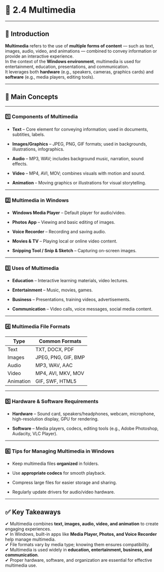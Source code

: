 
# 📑 **2.4 Multimedia**

---

## **📌 Introduction**

**Multimedia** refers to the use of **multiple forms of content** — such as text, images, audio, video, and animations — combined to convey information or provide an interactive experience.  
In the context of the **Windows environment**, multimedia is used for entertainment, education, presentations, and communication.  
It leverages both **hardware** (e.g., speakers, cameras, graphics cards) and **software** (e.g., media players, editing tools).

---

## **🔑 Main Concepts**

---

### **1️⃣ Components of Multimedia**

- **Text** – Core element for conveying information; used in documents, subtitles, labels.
    
- **Images/Graphics** – JPEG, PNG, GIF formats; used in backgrounds, illustrations, infographics.
    
- **Audio** – MP3, WAV; includes background music, narration, sound effects.
    
- **Video** – MP4, AVI, MOV; combines visuals with motion and sound.
    
- **Animation** – Moving graphics or illustrations for visual storytelling.
    

---

### **2️⃣ Multimedia in Windows**

- **Windows Media Player** – Default player for audio/video.
    
- **Photos App** – Viewing and basic editing of images.
    
- **Voice Recorder** – Recording and saving audio.
    
- **Movies & TV** – Playing local or online video content.
    
- **Snipping Tool / Snip & Sketch** – Capturing on-screen images.
    

---

### **3️⃣ Uses of Multimedia**

- **Education** – Interactive learning materials, video lectures.
    
- **Entertainment** – Music, movies, games.
    
- **Business** – Presentations, training videos, advertisements.
    
- **Communication** – Video calls, voice messages, social media content.
    

---

### **4️⃣ Multimedia File Formats**

|**Type**|**Common Formats**|
|---|---|
|Text|TXT, DOCX, PDF|
|Images|JPEG, PNG, GIF, BMP|
|Audio|MP3, WAV, AAC|
|Video|MP4, AVI, MKV, MOV|
|Animation|GIF, SWF, HTML5|

---

### **5️⃣ Hardware & Software Requirements**

- **Hardware** – Sound card, speakers/headphones, webcam, microphone, high-resolution display, GPU for rendering.
    
- **Software** – Media players, codecs, editing tools (e.g., Adobe Photoshop, Audacity, VLC Player).
    

---

### **6️⃣ Tips for Managing Multimedia in Windows**

- Keep multimedia files **organized** in folders.
    
- Use **appropriate codecs** for smooth playback.
    
- Compress large files for easier storage and sharing.
    
- Regularly update drivers for audio/video hardware.
    

---

## ✅ **Key Takeaways**

✔ Multimedia combines **text, images, audio, video, and animation** to create engaging experiences.  
✔ In Windows, built-in apps like **Media Player, Photos, and Voice Recorder** help manage multimedia.  
✔ File formats vary by media type; knowing them ensures compatibility.  
✔ Multimedia is used widely in **education, entertainment, business, and communication**.  
✔ Proper hardware, software, and organization are essential for effective multimedia use.
